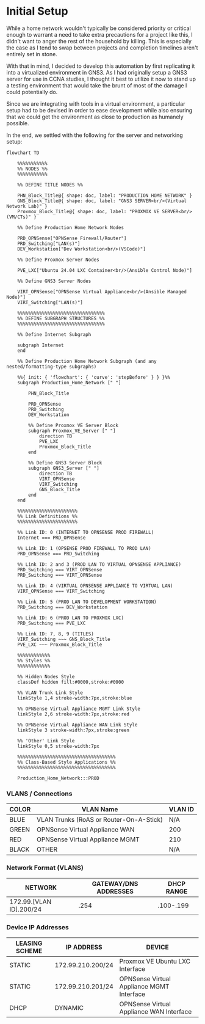 # Initial Setup

While a home network wouldn't typically be considered priority or critical enough to warrant a need to take extra precautions for a project like this, I didn't want to anger the rest of the household by killing. This is especially the case as I tend to swap between projects and completion timelines aren't entirely set in stone.

With that in mind, I decided to develop this automation by first replicating it into a virtualized environment in GNS3. As I had originally setup a GNS3 server for use in CCNA studies, I thought it best to utilize it now to stand up a testing environment that would take the brunt of most of the damage I could potentially do.

Since we are integrating with tools in a virtual environment, a particular setup had to be devised in order to ease development while also ensuring that we could get the 
environment as close to production as humanely possible.

In the end, we settled with the following for the server and networking setup:

``` mermaid
flowchart TD

    %%%%%%%%%%%
    %% NODES %%
    %%%%%%%%%%%

    %% DEFINE TITLE NODES %%

    PHN_Block_Title@{ shape: doc, label: "PRODUCTION HOME NETWORK" }
    GNS_Block_Title@{ shape: doc, label: "GNS3 SERVER<br/>(Virtual Network Lab)" }
    Proxmox_Block_Title@{ shape: doc, label: "PROXMOX VE SERVER<br/>(VM/CTs)" }

    %% Define Production Home Network Nodes

    PRD_OPNSense["OPNSense Firewall/Router"]
    PRD_Switching["LAN(s)"]
    DEV_Workstation["Dev Workstation<br/>(VSCode)"]

    %% Define Proxmox Server Nodes

    PVE_LXC["Ubuntu 24.04 LXC Container<br/>(Ansible Control Node)"]

    %% Define GNS3 Server Nodes

    VIRT_OPNSense["OPNSense Virtual Appliance<br/>(Ansible Managed Node)"]
    VIRT_Switching["LAN(s)"]

    %%%%%%%%%%%%%%%%%%%%%%%%%%%%%%%%
    %% DEFINE SUBGRAPH STRUCTURES %%
    %%%%%%%%%%%%%%%%%%%%%%%%%%%%%%%%

    %% Define Internet Subgraph
    
    subgraph Internet
    end
    
    %% Define Production Home Network Subgraph (and any nested/formatting-type subgraphs)
    
    %%{ init: { 'flowchart': { 'curve': 'stepBefore' } } }%%
    subgraph Production_Home_Network [" "]
            
        PHN_Block_Title

        PRD_OPNSense
        PRD_Switching
        DEV_Workstation
        
        %% Define Proxmox VE Server Block
        subgraph Proxmox_VE_Server [" "]
            direction TB
            PVE_LXC
            Proxmox_Block_Title
        end

        %% Define GNS3 Server Block
        subgraph GNS3_Server [" "]
            direction TB
            VIRT_OPNSense
            VIRT_Switching
            GNS_Block_Title
        end
    end

    %%%%%%%%%%%%%%%%%%%%%%
    %% Link Definitions %%
    %%%%%%%%%%%%%%%%%%%%%%

    %% Link ID: 0 (INTERNET TO OPNSENSE PROD FIREWALL)
    Internet === PRD_OPNSense

    %% Link ID: 1 (OPSENSE PROD FIREWALL TO PROD LAN)
    PRD_OPNSense === PRD_Switching

    %% Link ID: 2 and 3 (PROD LAN TO VIRTUAL OPNSENSE APPLIANCE)
    PRD_Switching === VIRT_OPNSense
    PRD_Switching === VIRT_OPNSense

    %% Link ID: 4 (VIRTUAL OPNSENSE APPLIANCE TO VIRTUAL LAN)
    VIRT_OPNSense === VIRT_Switching

    %% Link ID: 5 (PROD LAN TO DEVELOPMENT WORKSTATION)
    PRD_Switching === DEV_Workstation

    %% Link ID: 6 (PROD LAN TO PROXMOX LXC)
    PRD_Switching === PVE_LXC

    %% Link ID: 7, 8, 9 (TITLES)
    VIRT_Switching ~~~ GNS_Block_Title
    PVE_LXC ~~~ Proxmox_Block_Title

    %%%%%%%%%%%%
    %% Styles %%
    %%%%%%%%%%%%

    %% Hidden Nodes Style
    classDef hidden fill:#0000,stroke:#0000

    %% VLAN Trunk Link Style
    linkStyle 1,4 stroke-width:7px,stroke:blue

    %% OPNSense Virtual Appliance MGMT Link Style
    linkStyle 2,6 stroke-width:7px,stroke:red

    %% OPNSense Virtual Appliance WAN Link Style
    linkStyle 3 stroke-width:7px,stroke:green

    %% 'Other' Link Style
    linkStyle 0,5 stroke-width:7px

    %%%%%%%%%%%%%%%%%%%%%%%%%%%%%%%%%%%%
    %% Class-Based Style Applications %%
    %%%%%%%%%%%%%%%%%%%%%%%%%%%%%%%%%%%%

    Production_Home_Network:::PROD
```

### VLANS / Connections

| COLOR | VLAN Name | VLAN ID |
| ----- | ----- | ----- |
| BLUE | VLAN Trunks (RoAS or Router-On-A-Stick) | N/A |
| GREEN | OPNSense Virtual Appliance WAN | 200 |
| RED | OPNSense Virtual Appliance MGMT | 210 |
| BLACK | OTHER | N/A |

### Network Format (VLANS)

| NETWORK | GATEWAY/DNS ADDRESSES | DHCP RANGE |
| ----- | ---- | ----- |
| 172.99.[VLAN ID].200/24 | .254 | .100-.199 |

### Device IP Addresses

| LEASING SCHEME | IP ADDRESS | DEVICE |
| ----- | ----- | ----- |
| STATIC | 172.99.210.200/24 | Proxmox VE Ubuntu LXC Interface |
| STATIC | 172.99.210.201/24 | OPNSense Virtual Appliance MGMT Interface |
| DHCP | DYNAMIC | OPNSense Virtual Appliance WAN Interface